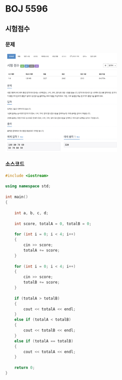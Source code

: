 # BOJ 5596

## 시험점수

### 문제

<img src="readme.assets/image-20200724114653820.png" alt="image-20200724114653820" width ="70%"/>

</br> 

### 소스코드

```c++
#include <iostream>

using namespace std;

int main()
{

    int a, b, c, d;

    int score, totalA = 0, totalB = 0;

    for (int i = 0; i < 4; i++)
    {
        cin >> score;
        totalA += score;
    }

    for (int i = 0; i < 4; i++)
    {
        cin >> score;
        totalB += score;
    }

    if (totalA > totalB)
    {
        cout << totalA << endl;
    }
    else if (totalA < totalB)
    {
        cout << totalB << endl;
    }
    else if (totalA == totalB)
    {
        cout << totalA << endl;
    }

    return 0;
}
```



